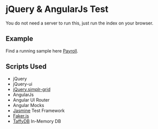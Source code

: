 jQuery & AngularJs Test
=======================
You do not need a server to run this, just run the index on your browser.

## Example

Find a running sample here [Payroll](https://samweru.github.io/project/payroll-ui-ng).

## Scripts Used

- jQuery 
- jQuery-ui
- [jQuery.simplr-grid](https://github.com/samweru/simplr-grid)
- AngularJs
- Angular UI Router
- Angular Mocks
- [Jasmine](https://jasmine.github.io) Test Framework
- [Faker.js](https://github.com/marak/Faker.js)
- [TaffyDB](https://github.com/typicaljoe/taffydb) In-Memory DB

